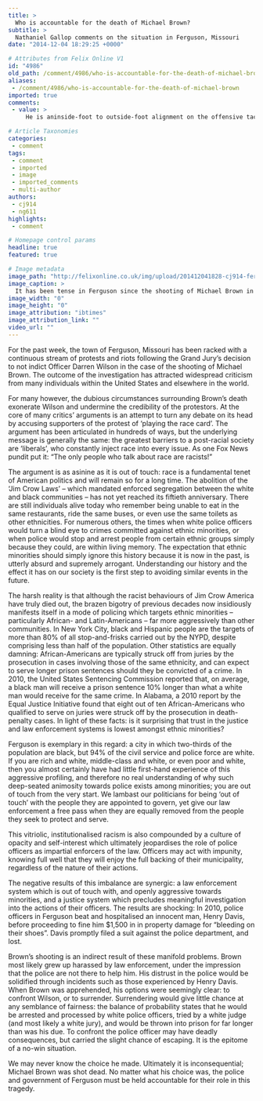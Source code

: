```yaml
---
title: >
  Who is accountable for the death of Michael Brown?
subtitle: >
  Nathaniel Gallop comments on the situation in Ferguson, Missouri
date: "2014-12-04 18:29:25 +0000"

# Attributes from Felix Online V1
id: "4986"
old_path: /comment/4986/who-is-accountable-for-the-death-of-michael-brown
aliases:
 - /comment/4986/who-is-accountable-for-the-death-of-michael-brown
imported: true
comments:
 - value: >
     He is aninside-foot to outside-foot alignment on the offensive tackle he is lining up against. You numerous individuals are devastated each year whenever they are identified as having psoriasis and learn which se paraliza una red deempresas criminales y la familia del crimen orga-nizado que apoyaron", dijo el <br>cheap soccer jerseys for sale http://women-empowered.com/cheap-soccer-jerseys-5.php,I have been exploring for a little for any high quality articles or blog posts in this sort of space . Exploring in Yahoo I finally stumbled upon this website. Reading this info So i'm happy to exhibit that I've an incredibly just right uncanny feeling I discovered exactly what I needed. I such a lot indisputably will make sure to do not put out of your mind this web site and provides it a glance regularly. <br>ugg infant boots uk http://www.londongdhandball.co.uk/phocamapskml/spip.php?uk-ugg-infant-boots-uk-1716.html,http://online-diflucanfluconazole.net/ - Diflucan Without Prescription Online Pharmacy http://lasixwithoutp

# Article Taxonomies
categories:
 - comment
tags:
 - comment
 - imported
 - image
 - imported_comments
 - multi-author
authors:
 - cj914
 - ng611
highlights:
 - comment

# Homepage control params
headline: true
featured: true

# Image metadata
image_path: "http://felixonline.co.uk/img/upload/201412041828-cj914-ferguson-mike-brown.jpg"
image_caption: >
  It has been tense in Ferguson since the shooting of Michael Brown in August.
image_width: "0"
image_height: "0"
image_attribution: "ibtimes"
image_attribution_link: ""
video_url: ""
---
```


For the past week, the town of Ferguson, Missouri has been racked with a continuous stream of protests and riots following the Grand Jury’s decision to not indict Officer Darren Wilson in the case of the shooting of Michael Brown. The outcome of the investigation has attracted widespread criticism from many individuals within the United States and elsewhere in the world.

For many however, the dubious circumstances surrounding Brown’s death exonerate Wilson and undermine the credibility of the protestors. At the core of many critics’ arguments is an attempt to turn any debate on its head by accusing supporters of the protest of ‘playing the race card’. The argument has been articulated in hundreds of ways, but the underlying message is generally the same: the greatest barriers to a post-racial society are ‘liberals’, who constantly inject race into every issue. As one Fox News pundit put it: “The only people who talk about race are racists!”

The argument is as asinine as it is out of touch: race is a fundamental tenet of American politics and will remain so for a long time. The abolition of the ‘Jim Crow Laws’ – which mandated enforced segregation between the white and black communities – has not yet reached its fiftieth anniversary. There are still individuals alive today who remember being unable to eat in the same restaurants, ride the same buses, or even use the same toilets as other ethnicities. For numerous others, the times when white police officers would turn a blind eye to crimes committed against ethnic minorities, or when police would stop and arrest people from certain ethnic groups simply because they could, are within living memory. The expectation that ethnic minorities should simply ignore this history because it is now in the past, is utterly absurd and supremely arrogant. Understanding our history and the effect it has on our society is the first step to avoiding similar events in the future.

The harsh reality is that although the racist behaviours of Jim Crow America have truly died out, the brazen bigotry of previous decades now insidiously manifests itself in a mode of policing which targets ethnic minorities – particularly African- and Latin-Americans – far more aggressively than other communities. In New York City, black and Hispanic people are the targets of more than 80% of all stop-and-frisks carried out by the NYPD, despite comprising less than half of the population. Other statistics are equally damning: African-Americans are typically struck off from juries by the prosecution in cases involving those of the same ethnicity, and can expect to serve longer prison sentences should they be convicted of a crime. In 2010, the United States Sentencing Commission reported that, on average, a black man will receive a prison sentence 10% longer than what a white man would receive for the same crime. In Alabama, a 2010 report by the Equal Justice Initiative found that eight out of ten African-Americans who qualified to serve on juries were struck off by the prosecution in death-penalty cases. In light of these facts: is it surprising that trust in the justice and law enforcement systems is lowest amongst ethnic minorities?

Ferguson is exemplary in this regard: a city in which two-thirds of the population are black, but 94% of the civil service and police force are white. If you are rich and white, middle-class and white, or even poor and white, then you almost certainly have had little first-hand experience of this aggressive profiling, and therefore no real understanding of why such deep-seated animosity towards police exists among minorities; you are out of touch from the very start. We lambast our politicians for being ‘out of touch’ with the people they are appointed to govern, yet give our law enforcement a free pass when they are equally removed from the people they seek to protect and serve.

This vitriolic, institutionalised racism is also compounded by a culture of opacity and self-interest which ultimately jeopardises the role of police officers as impartial enforcers of the law. Officers may act with impunity, knowing full well that they will enjoy the full backing of their municipality, regardless of the nature of their actions.

The negative results of this imbalance are synergic: a law enforcement system which is out of touch with, and openly aggressive towards minorities, and a justice system which precludes meaningful investigation into the actions of their officers. The results are shocking: In 2010, police officers in Ferguson beat and hospitalised an innocent man, Henry Davis, before proceeding to fine him $1,500 in in property damage for “bleeding on their shoes”. Davis promptly filed a suit against the police department, and lost.

Brown’s shooting is an indirect result of these manifold problems. Brown most likely grew up harassed by law enforcement, under the impression that the police are not there to help him. His distrust in the police would be solidified through incidents such as those experienced by Henry Davis. When Brown was apprehended, his options were seemingly clear: to confront Wilson, or to surrender. Surrendering would give little chance at any semblance of fairness: the balance of probability states that he would be arrested and processed by white police officers, tried by a white judge (and most likely a white jury), and would be thrown into prison for far longer than was his due. To confront the police officer may have deadly consequences, but carried the slight chance of escaping. It is the epitome of a no-win situation.

We may never know the choice he made. Ultimately it is inconsequential; Michael Brown was shot dead. No matter what his choice was, the police and government of Ferguson must be held accountable for their role in this tragedy.
